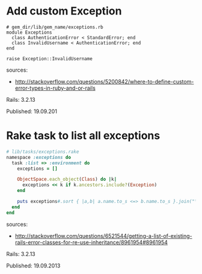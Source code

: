 # Add custom Exception

    # gem_dir/lib/gem_name/exceptions.rb
    module Exceptions
      class AuthenticationError < StandardError; end
      class InvalidUsername < AuthenticationError; end
    end
    
    raise Exception::InvalidUsername

sources: 

* http://stackoverflow.com/questions/5200842/where-to-define-custom-error-types-in-ruby-and-or-rails

Rails: 3.2.13

Published: 19.09.201



# Rake task to list all exceptions

```ruby
# lib/tasks/exceptions.rake
namespace :exceptions do
  task :list => :environment do
    exceptions = []

    ObjectSpace.each_object(Class) do |k|
      exceptions << k if k.ancestors.include?(Exception)
    end

    puts exceptions#.sort { |a,b| a.name.to_s <=> b.name.to_s }.join("\n")
  end
end
```

sources: 

* http://stackoverflow.com/questions/6521544/getting-a-list-of-existing-rails-error-classes-for-re-use-inheritance/8961954#8961954

Rails: 3.2.13

Published: 19.09.2013
